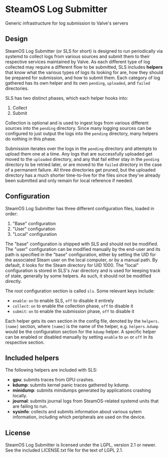 # SteamOS Log Submitter

Generic infrastructure for log submission to Valve's servers

## Design

SteamOS Log Submitter (or SLS for short) is designed to run periodically via
systemd to collect logs from various sources and submit them to their
respective services maintained by Valve. As each different type of log
collected may require a different flow to be submitted, SLS includes
**helpers** that know what the various types of logs its looking for are, how
they should be prepared for submission, and how to submit them. Each category
of log gathered has its own helper and its own `pending`, `uploaded`, and
`failed` directories.

SLS has two distinct phases, which each helper hooks into:

1. Collect
2. Submit

Collection is optional and is used to ingest logs from various different
sources into the `pending` directory. Since many logging sources can be
configured to just output the logs into the `pending` directory, many helpers
do nothing in this phase.

Submission iterates over the logs in the `pending` directory and attempts to
upload them one at a time. Any logs that are successfully uploaded get moved to
the `uploaded` directory, and any that fail either stay in the `pending`
directory to be retried later, or are moved to the `failed` directory in the
case of a permanent failure. All three directories get pruned, but the uploaded
directory has a much shorter time-to-live for the files since they've already
been submitted and only remain for local reference if needed.

## Configuration

SteamOS Log Submitter has three different configuration files, loaded in order:

1. "Base" configuration
2. "User" configuration
3. "Local" configuration

The "base" configuration is shipped with SLS and should not be modified. The
"user" configuration can be modified manually by the end-user and its path is
specified in the "base" configuration, either by setting the UID for the
associated Steam user on the local computer, or by a manual path. By default,
it looks for the Steam directory for UID 1000. The "local" configuration is
stored in SLS's /var directory and is used for keeping track of state,
generally by some helpers. As such, it should not be modified directly.

The root configuration section is called `sls`. Some relevant keys include:

* `enable`: `on` to enable SLS, `off` to disable it entirely
* `collect`: `on` to enable the collection phase, `off` to disable it
* `submit`: `on` to enable the submission phase, `off` to disable it

Each helper gets its own section in the config file, denoted by the
`helpers.[name]` section, where `[name]` is the name of the helper, e.g.
`helpers.kdump` would be the configuration section for the `kdump` helper. A
specific helper can be enabled or disabled manually by setting `enable` to `on`
or `off` in its respective section.

## Included helpers

The following helpers are included with SLS:

* **gpu**: submits traces from GPU crashes.
* **kdump**: submits kernel panic traces gathered by kdump.
* **minidump**: submits minidumps generated by applications crashing locally.
* **journal**: submits journal logs from SteamOS-related systemd units that
  are failing to run.
* **sysinfo**: collects and submits information about various sytem
  information, including which peripherals are used on the device.

## License

SteamOS Log Submitter is licensed under the LGPL, version 2.1 or newer. See
the included LICENSE.txt file for the text of LGPL 2.1.
